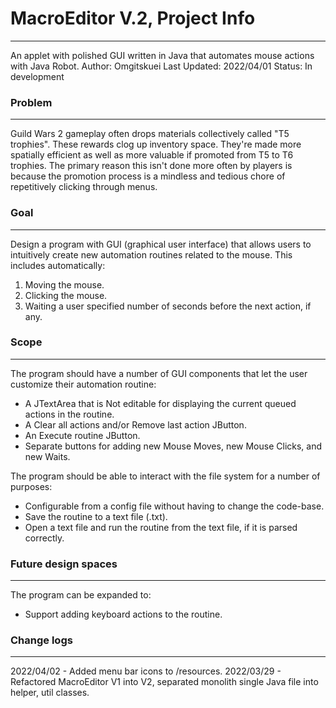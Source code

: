 # MacroEditor V.2, Project Info
---
An applet with polished GUI written in Java that automates mouse actions with Java Robot.
Author: Omgitskuei
Last Updated: 2022/04/01
Status: In development

### Problem
---
Guild Wars 2 gameplay often drops materials collectively called "T5 trophies". These rewards clog
up inventory space. They're made more spatially efficient as well as more valuable if
promoted from T5 to T6 trophies. The primary reason this isn't done more often by
players is because the promotion process is a mindless and tedious chore of repetitively clicking
through menus.

### Goal
---
Design a program with GUI (graphical user interface) that allows users to intuitively
create new automation routines related to the mouse. 
This includes automatically:
1) Moving the mouse.
2) Clicking the mouse.
3) Waiting a user specified number of seconds before the next action, if any.

### Scope
---
The program should have a number of GUI components that let the user customize their automation routine:
- A JTextArea that is Not editable for displaying the current queued actions in the routine.
- A Clear all actions and/or Remove last action JButton.
- An Execute routine JButton.
- Separate buttons for adding new Mouse Moves, new Mouse Clicks, and new Waits.

The program should be able to interact with the file system for a number of purposes:
- Configurable from a config file without having to change the code-base.
- Save the routine to a text file (.txt).
- Open a text file and run the routine from the text file, if it is parsed correctly.

### Future design spaces
---
The program can be expanded to:
- Support adding keyboard actions to the routine.

### Change logs
---
2022/04/02 - Added menu bar icons to /resources.
2022/03/29 - Refactored MacroEditor V1 into V2, separated monolith single Java file into helper, util classes.
